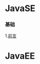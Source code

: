 # JavaSE
### 基础
1.[前言](https://github.com/hjj5258/Java/blob/master/JavaSE/01.%E5%89%8D%E8%A8%80.md)
# JavaEE
